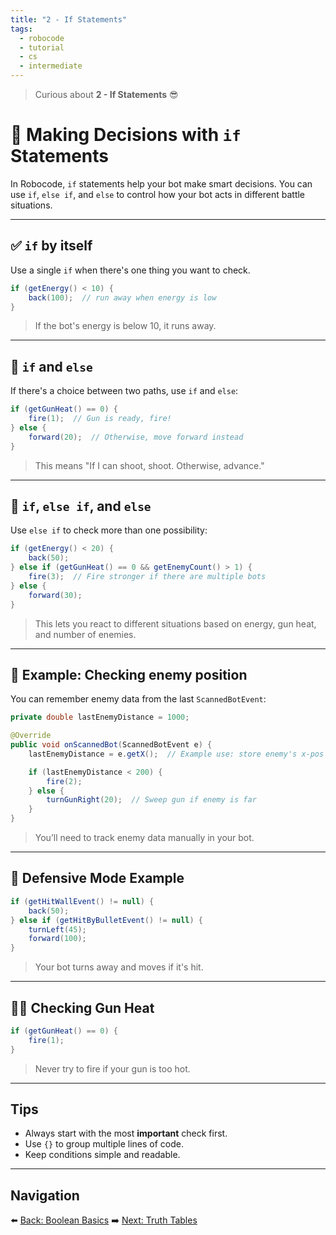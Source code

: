 ```yaml
---
title: "2 - If Statements"
tags:
  - robocode
  - tutorial
  - cs
  - intermediate
---
```


> Curious about **2 - If Statements** 😎

# 🧠 Making Decisions with `if` Statements

In Robocode, `if` statements help your bot make smart decisions. You can use `if`, `else if`, and `else` to control how your bot acts in different battle situations.

---

## ✅ `if` by itself

Use a single `if` when there's one thing you want to check.

```java
if (getEnergy() < 10) {
    back(100);  // run away when energy is low
}
```

> If the bot's energy is below 10, it runs away.

---

## 🔀 `if` and `else`

If there's a choice between two paths, use `if` and `else`:

```java
if (getGunHeat() == 0) {
    fire(1);  // Gun is ready, fire!
} else {
    forward(20);  // Otherwise, move forward instead
}
```

> This means "If I can shoot, shoot. Otherwise, advance."

---

## 🧩 `if`, `else if`, and `else`

Use `else if` to check more than one possibility:

```java
if (getEnergy() < 20) {
    back(50);
} else if (getGunHeat() == 0 && getEnemyCount() > 1) {
    fire(3);  // Fire stronger if there are multiple bots
} else {
    forward(30);
}
```

> This lets you react to different situations based on energy, gun heat, and number of enemies.

---

## 🎯 Example: Checking enemy position

You can remember enemy data from the last `ScannedBotEvent`:

```java
private double lastEnemyDistance = 1000;

@Override
public void onScannedBot(ScannedBotEvent e) {
    lastEnemyDistance = e.getX();  // Example use: store enemy's x-pos for logic

    if (lastEnemyDistance < 200) {
        fire(2);
    } else {
        turnGunRight(20);  // Sweep gun if enemy is far
    }
}
```

> You’ll need to track enemy data manually in your bot.

---

## 🚨 Defensive Mode Example

```java
if (getHitWallEvent() != null) {
    back(50);
} else if (getHitByBulletEvent() != null) {
    turnLeft(45);
    forward(100);
}
```

> Your bot turns away and moves if it's hit.

---

## 🕵️‍♂️ Checking Gun Heat

```java
if (getGunHeat() == 0) {
    fire(1);
}
```

> Never try to fire if your gun is too hot.

---

## Tips

- Always start with the most **important** check first.
- Use `{}` to group multiple lines of code.
- Keep conditions simple and readable.

---

## Navigation

⬅️ [Back: Boolean Basics](/robocode/Day-6/00_boolean_basics)
➡️ [Next: Truth Tables](/robocode/Day-6/02_truth_tables)
